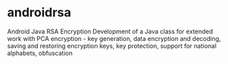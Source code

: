 # androidrsa
Android Java RSA Encryption
Development of a Java class for extended work with PCA encryption - key generation, data encryption and decoding, saving and restoring encryption keys, key protection, support for national alphabets, obfuscation
